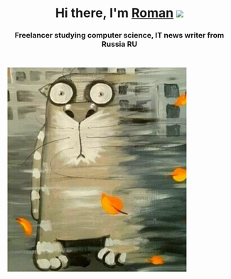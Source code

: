 <h1 align="center">Hi there, I'm <a href="https://rukonik.ru/" target="_blank">Roman</a>
<img src="https://github.com/blackcater/blackcater/raw/main/images/Hi.gif" height="32"/></h1>
<h3 align="center">Freelancer studying computer science, IT news writer from Russia RU<h3>
<br>
<img width="80%" alt="Hello..." src="./assets/i (1)v.jpg"/>
